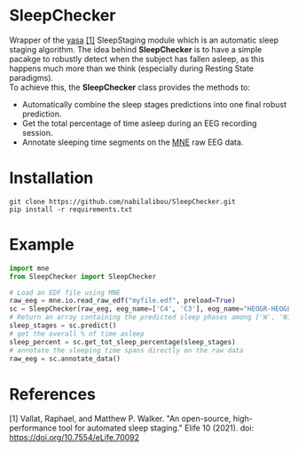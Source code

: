 # SleepChecker

Wrapper of the [yasa](https://raphaelvallat.com/yasa/build/html/index.html) [[1]](#1) 
SleepStaging module which is an automatic sleep staging algorithm. The idea behind **SleepChecker** is to have a simple 
pacakge to robustly detect when the subject has fallen asleep, as this happens much more than we think (especially 
during Resting State paradigms).  
To achieve this, the **SleepChecker** class provides the methods to:
- Automatically combine the sleep stages predictions into one final robust prediction.
- Get the total percentage of time asleep during an EEG recording session.
- Annotate sleeping time segments on the [MNE](https://mne.tools/stable/index.html) raw EEG data.

# Installation

```
git clone https://github.com/nabilalibou/SleepChecker.git
pip install -r requirements.txt
```

# Example

```python
import mne
from SleepChecker import SleepChecker

# Load an EDF file using MNE
raw_eeg = mne.io.read_raw_edf("myfile.edf", preload=True)  
sc = SleepChecker(raw_eeg, eeg_name=['C4', 'C3'], eog_name="HEOGR-HEOGL", ref_channel=["M1", "M2"])
# Return an array containing the predicted sleep phases among ['W', 'N1', 'N2', 'N3', 'R']
sleep_stages = sc.predict()  
# get the overall % of time asleep
sleep_percent = sc.get_tot_sleep_percentage(sleep_stages)  
# annotate the sleeping time spans directly on the raw data
raw_eeg = sc.annotate_data()  
```

# References

<a id="1">[1]</a>
Vallat, Raphael, and Matthew P. Walker. "An open-source, high-performance tool for automated sleep staging." Elife 10 
(2021). doi: https://doi.org/10.7554/eLife.70092
